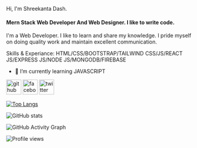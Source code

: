 Hi, I'm Shreekanta Dash.
#### Mern Stack Web Developer And Web Designer. I like to write code.


I'm a Web Developer. I like to learn and share my knowledge. I pride myself on doing quality work and maintain excellent communication.

Skills & Experiance: HTML/CSS/BOOTSTRAP/TAILWIND CSS/JS/REACT JS/EXPRESS JS/NODE JS/MONGODB/FIREBASE

- 🌱 I’m currently learning JAVASCRIPT 


[<img src='https://cdn.jsdelivr.net/npm/simple-icons@3.0.1/icons/github.svg' alt='github' height='40'>](https://github.com/shree7890)  [<img src='https://cdn.jsdelivr.net/npm/simple-icons@3.0.1/icons/facebook.svg' alt='facebook' height='40'>](https://www.facebook.com/shreekanta )  [<img src='https://cdn.jsdelivr.net/npm/simple-icons@3.0.1/icons/twitter.svg' alt='twitter' height='40'>](https://twitter.com/DashBabu831)  

[![Top Langs](https://github-readme-stats.vercel.app/api/top-langs/?username=shree7890)](https://github.com/anuraghazra/github-readme-stats)

![GitHub stats](https://github-readme-stats.vercel.app/api?username=shree7890&show_icons=true)  

![GitHub Activity Graph](https://activity-graph.herokuapp.com/graph?username=shree7890)  

![Profile views](https://gpvc.arturio.dev/shree7890)  
